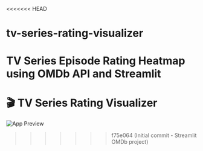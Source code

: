 <<<<<<< HEAD
# tv-series-rating-visualizer
TV Series Episode Rating Heatmap using OMDb API and Streamlit
=======
# 🎬 TV Series Rating Visualizer
![App Preview](assets/app_preview.png)
>>>>>>> f75e064 (Initial commit - Streamlit OMDb project)
